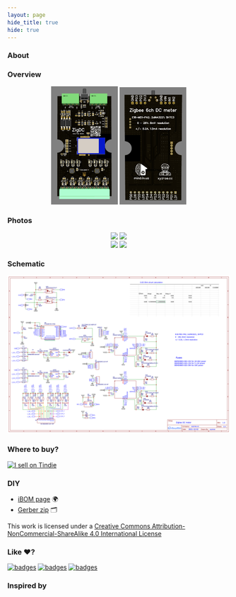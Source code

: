 ```yaml
---
layout: page
hide_title: true
hide: true                          
---
```

### About


### Overview
<div align="center">
<img width="30%" src="https://raw.githubusercontent.com/xyzroe/ZigDC/master/images/top.png">
<img width="30%" src="https://raw.githubusercontent.com/xyzroe/ZigDC/master/images/bottom.png">
</div>

### Photos
<div align="center">
<img width="70%" src="https://raw.githubusercontent.com/xyzroe/ZigDC/master/images/1.jpeg">
<img width="70%" src="https://raw.githubusercontent.com/xyzroe/ZigDC/master/images/2.jpeg">
</div>
<div align="center">
<img width="70%" src="https://raw.githubusercontent.com/xyzroe/ZigDC/master/images/3.jpeg">
<img width="70%" src="https://raw.githubusercontent.com/xyzroe/ZigDC/master/images/4.jpeg">
</div>

### Schematic
![Schematic](https://raw.githubusercontent.com/xyzroe/ZigDC/master/images/Schematic.png)

### Where to buy?
<a href="https://www.tindie.com/stores/mind/?ref=offsite_badges&utm_source=sellers_xyzroe&utm_medium=badges&utm_campaign=badge_large"><img src="https://d2ss6ovg47m0r5.cloudfront.net/badges/tindie-larges.png" alt="I sell on Tindie" height="120"></a>

### DIY
- [iBOM page](./files/iBOM.html) 🌍
- [Gerber zip](./files/Gerber.zip) 🗂

This work is licensed under a <a rel="license" href="http://creativecommons.org/licenses/by-nc-sa/4.0/">Creative Commons Attribution-NonCommercial-ShareAlike 4.0 International License</a>

### Like ♥️?
[![badges](https://badges.aleen42.com/src/buymeacoffee.svg)](https://www.buymeacoffee.com/xyzroe) 
[![badges](https://badges.aleen42.com/src/github.svg)](https://github.com/sponsors/xyzroe)
[![badges](https://badges.aleen42.com/src/paypal.svg)](http://paypal.me/xyzroe) 

### Inspired by
